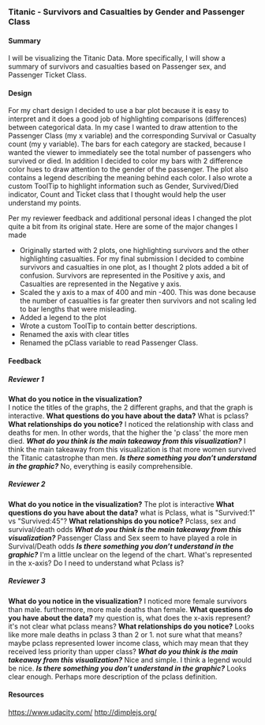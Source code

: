 ### Titanic - Survivors and Casualties by Gender and Passenger Class

#### Summary
I will be visualizing the Titanic Data. More specifically, I will show a summary of survivors and casualties based on Passenger sex, and Passenger Ticket Class.

#### Design
For my chart design I decided to use a bar plot because it is easy to interpret and it does a good job of highlighting comparisons (differences) between categorical data. In my case I wanted to draw attention to the Passenger Class (my x variable) and the corresponding Survival or Casualty count (my y variable). The bars for each category are stacked, because I wanted the viewer to immediately see the total number of passengers who survived or died. In addition I decided to color my bars with 2 difference color hues to draw attention to the gender of the passenger. The plot also contains a legend describing the meaning behind each color. I also wrote a custom ToolTip to highlight information such as Gender, Survived/Died indicator, Count and Ticket class that I thought would help the user understand my points. 

Per my reviewer feedback and additional personal ideas I changed the plot quite a bit from its original state. Here are some of the major changes I made
- Originally started with 2 plots, one highlighting survivors and the other highlighting casualties. For my final submission I decided to combine survivors and casualties in one plot, as I thought 2 plots added a bit of confusion. Survivors are represented in the Positive y axis, and Casualties are represented in the Negative y axis.
- Scaled the y axis to a max of 400 and min -400. This was done because the number of casualties is far greater then survivors and not scaling led to bar lengths that were misleading.
- Added a legend to the plot
- Wrote a custom ToolTip to contain better descriptions.
- Renamed the axis with clear titles
- Renamed the pClass variable to read Passenger Class.


#### Feedback

##### Reviewer 1

**What do you notice in the visualization?**<br>
	I notice the titles of the graphs, the 2 different graphs, and that the graph is interactive.
**What questions do you have about the data?**
	What is pclass? 
**What relationships do you notice?**
	I noticed the relationship with class and deaths for men. In other words, that the higher the 'p class' the more men died.
***What do you think is the main takeaway from this visualization?***
	I think the main takeaway from this visualization is that more women survived the Titanic catastrophe than men. 
***Is there something you don’t understand in the graphic?***
	No, everything is easily comprehensible. 


##### Reviewer 2
**What do you notice in the visualization?**
	The plot is interactive
**What questions do you have about the data?**
	what is Pclass, what is "Survived:1" vs "Survived:45"?
**What relationships do you notice?**
	Pclass, sex and survival/death odds
***What do you think is the main takeaway from this visualization?***
	Passenger Class and Sex seem to have played a role in Survival/Death odds
***Is there something you don’t understand in the graphic?***
	I'm a little unclear on the legend of the chart. What's represented in the x-axis? Do I need to understand what Pclass is?
	
##### Reviewer 3
**What do you notice in the visualization?**
	I noticed more female survivors than male. furthermore, more male deaths than female. 
**What questions do you have about the data?**
	my question is, what does the x-axis represent? it's not clear what pclass means? 
**What relationships do you notice?**
	Looks like more male deaths in pclass 3 than 2 or 1. not sure what that means? maybe pclass represented lower income class, which may mean that they received less priority than upper class? 
***What do you think is the main takeaway from this visualization?***
	Nice and simple. I think a legend would be nice. 
***Is there something you don’t understand in the graphic?***
	Looks clear enough. Perhaps more description of the pclass definition. 

#### Resources
https://www.udacity.com/
http://dimplejs.org/
